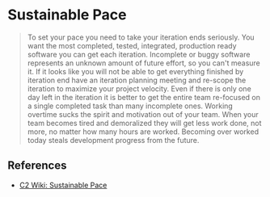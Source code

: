 # Sustainable Pace

> To set your pace you need to take your iteration ends seriously. You want the most completed, tested, integrated, production ready software you can get each iteration. Incomplete or buggy software represents an unknown amount of future effort, so you can't measure it. If it looks like you will not be able to get everything finished by iteration end have an iteration planning meeting and re-scope the iteration to maximize your project velocity. Even if there is only one day left in the iteration it is better to get the entire team re-focused on a single completed task than many incomplete ones. Working overtime sucks the spirit and motivation out of your team. When your team becomes tired and demoralized they will get less work done, not more, no matter how many hours are worked. Becoming over worked today steals development progress from the future.

## References

* [C2 Wiki: Sustainable Pace](https://c2.com/cgi/wiki?SustainablePace)
